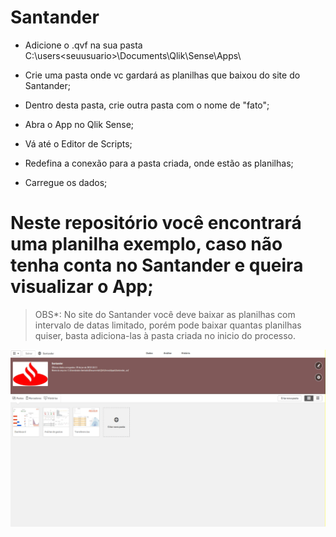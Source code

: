 # Santander

* Adicione o .qvf na sua pasta C:\users\<seuusuario>\Documents\Qlik\Sense\Apps\

* Crie uma pasta onde vc gardará as planilhas que baixou do site do Santander;

* Dentro desta pasta, crie outra pasta com o nome de "fato";

* Abra o App no Qlik Sense;

* Vá até o Editor de Scripts;

* Redefina a conexão para a pasta criada, onde estão as planilhas;

* Carregue os dados;


# Neste repositório você encontrará uma planilha exemplo, caso não tenha conta no Santander e queira visualizar o App;

> OBS*: No site do Santander você deve baixar as planilhas com intervalo de datas limitado, porém pode baixar quantas planilhas quiser, basta adiciona-las à pasta criada no inicio do processo.

![](Santander.gif)
